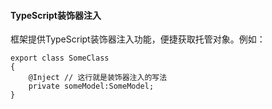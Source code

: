 #### TypeScript装饰器注入
框架提供TypeScript装饰器注入功能，便捷获取托管对象。例如：

    export class SomeClass
    {
        @Inject // 这行就是装饰器注入的写法
        private someModel:SomeModel;
    }

